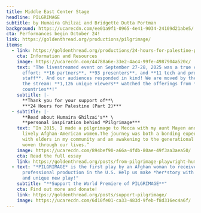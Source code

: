```yaml
---
title: Middle East Center Stage
headline: PILGRIMAGE
subtitle: by Humaira Ghilzai and Bridgette Dutta Portman
background: https://ucarecdn.com/ee01a9f1-0965-4e41-9034-24109d21abe5/
cta: Performances begin October 24!
link: https://goldenthread.org/productions/pilgrimage/
items:
  - link: https://goldenthread.org/productions/24-hours-for-palestine-part-2/
    cta: Information and Resources
    image: https://ucarecdn.com/44788a6e-33e2-4ac4-99fe-4987904a520c/
    text: "The livestreamed event on September 27-28, 2025 was a true communal
      effort: **16 partners**, **93 presenters**, and **11 tech and producing
      staff**. And our audiences responded in kind! We are moved by the reach of
      the stream: **1,126 unique viewers** watched the offerings from **42
      countries**!"
    subtitle: |-
      **Thank you for your support of**\
      ***2﻿4 Hours for Palestine (Part 2)***
  - subtitle: |-
      **R﻿ead about Humaira Ghilzai's** \
      **personal inspiration behind *Pilgrimage***
    text: “﻿In 2015, I made a pilgrimage to Mecca with my aunt Mayen and a group of
      lively Afghan-American women.The journey was both a bonding experience
      with elders in my community and an awakening to the generational trauma
      woven through our lives.”
    image: https://ucarecdn.com/894bef90-a66a-4fdb-80ae-49f3aa3aea50/
    cta: Read the full essay
    link: https://goldenthread.org/posts/from-pilgrimage-playwright-humaira-ghilzai/
  - text: "*PILGRIMAGE* is the first play by an Afghan woman to receive a
      professional production in the U.S. Help us make *her*story with this rare
      and unique new play!"
    subtitle: "**S﻿upport the World Premiere of PILGRIMAGE**"
    cta: Find out more and donate!
    link: https://goldenthread.org/posts/support-pilgrimage/
    image: https://ucarecdn.com/6d10fe01-ca33-483d-9feb-f8d316ec4a6f/
---
```

